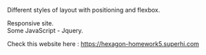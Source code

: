 Different styles of layout with positioning and flexbox. 

Responsive site.  
Some JavaScript - Jquery.

Check this website here : 
https://hexagon-homework5.superhi.com

